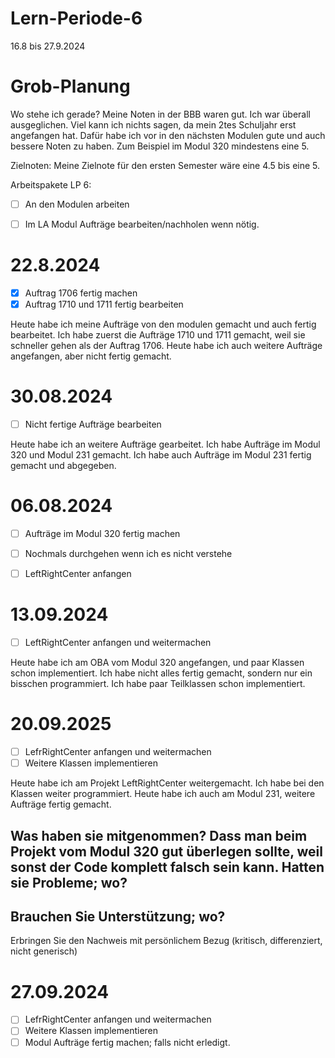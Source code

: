 # Lern-Periode-6

16.8 bis 27.9.2024

# Grob-Planung
Wo stehe ich gerade?
Meine Noten in der BBB waren gut. Ich war überall ausgeglichen. Viel kann ich nichts sagen, da mein 2tes Schuljahr erst angefangen hat. 
Dafür habe ich vor in den nächsten Modulen gute und auch bessere Noten zu haben. Zum Beispiel im Modul 320 mindestens eine 5.

Zielnoten:
Meine Zielnote für den ersten Semester wäre eine 4.5 bis eine 5. 

Arbeitspakete LP 6:
- [ ] An den Modulen arbeiten
- [ ] Im LA Modul Aufträge bearbeiten/nachholen wenn nötig.


# 22.8.2024
- [x] Auftrag 1706 fertig machen
- [x] Auftrag 1710 und 1711 fertig bearbeiten

Heute habe ich meine Aufträge von den modulen gemacht und auch fertig bearbeitet. Ich habe zuerst die Aufträge 1710 und 1711 gemacht, weil sie schneller gehen als der Auftrag 1706. Heute habe ich auch weitere Aufträge angefangen, aber nicht fertig gemacht. 


# 30.08.2024
- [ ] Nicht fertige Aufträge bearbeiten

Heute habe ich an weitere Aufträge gearbeitet. Ich habe Aufträge im Modul 320 und Modul 231 gemacht. Ich habe auch Aufträge im Modul 231 fertig gemacht und abgegeben. 

# 06.08.2024
- [ ] Aufträge im Modul 320 fertig machen
- [ ] Nochmals durchgehen wenn ich es nicht verstehe
- [ ] LeftRightCenter anfangen


# 13.09.2024
- [ ] LeftRightCenter anfangen und weitermachen

Heute habe ich am OBA vom Modul 320 angefangen, und paar Klassen schon implementiert. Ich habe nicht alles fertig gemacht, sondern nur ein bisschen programmiert. Ich habe paar Teilklassen schon implementiert. 

# 20.09.2025
- [ ] LefrRightCenter anfangen und weitermachen
- [ ] Weitere Klassen implementieren

Heute habe ich am Projekt LeftRightCenter weitergemacht. Ich habe bei den Klassen weiter programmiert. Heute habe ich auch am Modul 231, weitere Aufträge fertig gemacht.

Was haben sie mitgenommen? 
Dass man beim Projekt vom Modul 320 gut überlegen sollte, weil sonst der Code komplett falsch sein kann.
Hatten sie Probleme; wo?
-
Brauchen Sie Unterstützung; wo?
-
Erbringen Sie den Nachweis mit persönlichem Bezug (kritisch, differenziert, nicht generisch)


# 27.09.2024
- [ ] LefrRightCenter anfangen und weitermachen
- [ ] Weitere Klassen implementieren
- [ ] Modul Aufträge fertig machen; falls nicht erledigt.
